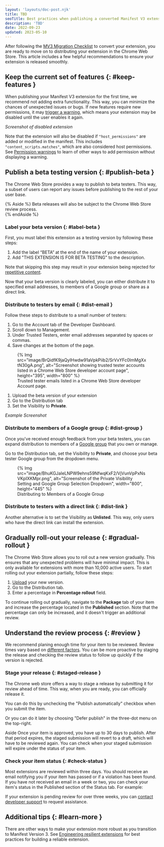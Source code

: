 ```yaml
---
layout: 'layouts/doc-post.njk'
title: TBD
seoTitle: Best practices when publishing a converted Manifest V3 extension.
description: 'TBD'
date: 2022-09-23
updated: 2023-05-10
---
```


After following the [MV3 Migration Checklist][migration-checklist] to convert your extension, you are ready to move on to distributing your extension in the Chrome Web Store. This article includes a few helpful recommendations to ensure your extension is released smoothly.

## Keep the current set of features {: #keep-features }

When publishing your Manifest V3 extension for the first time, we recommend not adding extra functionality. This way, you can minimize the chances of unexpected issues or bugs. If new features require new permissions, it may [trigger a warning][perm-warn], which means your extension may be disabled until the user enables it again.

_Screenshot of disabled extension_

Note that the extension will also be disabled if `"host_permissions"` are added or modified in the manifest. This includes `"content_scripts.matches"`, which are also considered host permissions. See [Permission warnings][perm-warn] to learn of other ways to add permission without displaying a warning.

## Publish a beta testing version {: #publish-beta }

The Chrome Web Store provides a way to publish to beta testers. This way, a subset of users can report any issues before publishing to the rest of your user base. 

{% Aside %}
Beta releases will also be subject to the Chrome Web Store review process.    
{% endAside %}

### Label your beta version {: #label-beta }

First, you must label this extension as a testing version by following these steps:

1. Add the label “BETA” at the end of the name of your extension.
2. Add "THIS EXTENSION IS FOR BETA TESTING" to the description.

Note that skipping this step may result in your extension being rejected for [repetitive content][spam-policy]. 

Now that your beta version is clearly labeled, you can either distribute it to specified email addresses, to members of a Google group or share as a direct link.

### Distribute to testers by email {: #dist-email }

Follow these steps to distribute to a small number of testers:

1. Go to the Account tab of the Developer Dashboard.
2. Scroll down to Management.
3. Under Trusted Testers, enter email addresses separated by spaces or commas.
4. Save changes at the bottom of the page.

<figure>
    {% Img src="image/BrQidfK9jaQyIHwdw91aVpkPiib2/SrVxYFc0lmMgXxtN30gA.png", alt="Screenshot showing trusted tester accounts listed in a Chrome Web Store developer account page", height="395", width="800" %}
    <figcaption>
        Trusted tester emails listed in a Chrome Web Store developer Account page.
    </figcaption>
</figure>

1. Upload the beta version of your extension
2. Go to the Distribution tab
3. Set the Visibility to **Private**. 

_Example Screenshot_

### Distribute to members of a Google group {: #dist-group }

Once you've received enough feedback from your beta testers, you can expand distribution to members of a [Google group][google-group] that you own or manage. 

Go to the Distribution tab, set the Visibility to **Private**, and choose your beta tester Google group from the dropdown menu. 

<figure>
    {% Img src="image/BhuKGJaIeLNPW9ehns59NfwqKxF2/VjVunVpPxNsVKpIXKMpr.png", alt="Screenshot of the Private Visibility Setting and Google Group Selection Dropdown", width="800", height="445" %}
    <figcaption>
        Distributing to Members of a Google Group
    </figcaption>
</figure>

### Distribute to testers with a direct link {: #dist-link }

Another alternative is to set the Visibility as **Unlisted**. This way, only users who have the direct link can install the extension.

## Gradually roll-out your release {: #gradual-rollout }

The Chrome Web Store allows you to roll out a new version gradually. This ensures that any unexpected problems will have minimal impact. This is only available for extensions with more than 10,000 active users. To start rolling out your extension partially, follow these steps:

1. [Upload](/docs/webstore/publish/) your new version.
2. Go to the Distribution tab.
3. Enter a percentage in **Percentage rollout** field.

To continue rolling out gradually, navigate to the **Package** tab of your item and increase the percentage located in the **Published** section. Note that the percentage can only be increased, and it doesn't trigger an additional review.

## Understand the review process {: #review }

We recommend planing enough time for your item to be reviewed. Review times vary based on [different factors](/docs/webstore/review-process/#review-time-factors). You can be more proactive by staging the release and checking the review status to follow up quickly if the version is rejected.

### Stage your release {: #staged-release }

The Chrome web store offers a way to stage a release by submitting it for review ahead of time. This way, when you are ready, you can officially release it. 

You can do this by unchecking the "Publish automatically" checkbox when you submit the item. 


Or you can do it later by choosing "Defer publish" in the three-dot menu on the top-right.

Aside
Once your item is approved, you have up to 30 days to publish. After that period expires, the staged submission will revert to a draft, which will have to be reviewed again. You can check when your staged submission will expire under the status of your item.

### Check your item status {: #check-status }

Most extensions are reviewed within three days. You should receive an email notifying you if your item has passed or if a violation has been found. If you have not received an email in a week or two, you can check your item's status in the Published section of the Status tab. For example:

If your extension is pending review for over three weeks, you can [contact developer support][cws-support] to request assistance.

## Additional tips {: #learn-more }

There are other ways to make your extension more robust as you transition to Manifest Version 3. See [Engineering resilient extensions](TBD) for best practices for building a reliable extension.


[perm-warn]: /docs/extensions/mv2/permission_warnings/
[cws-support]: /docs/webstore/review-process/#support
[migration-checklist]: /docs/extensions/migrating/checklist/
[spam-policy]: /docs/webstore/troubleshooting/#spam
[google-group]: https://groups.google.com/my-groups
